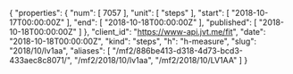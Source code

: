 {
  "properties": {
    "num": [
      7057
    ],
    "unit": [
      "steps"
    ],
    "start": [
      "2018-10-17T00:00:00Z"
    ],
    "end": [
      "2018-10-18T00:00:00Z"
    ],
    "published": [
      "2018-10-18T00:00:00Z"
    ]
  },
  "client_id": "https://www-api.jvt.me/fit",
  "date": "2018-10-18T00:00:00Z",
  "kind": "steps",
  "h": "h-measure",
  "slug": "2018/10/lv1aa",
  "aliases": [
    "/mf2/886be413-d318-4d73-bcd3-433aec8c8071/",
    "/mf2/2018/10/lv1aa",
    "/mf2/2018/10/LV1AA"
  ]
}
